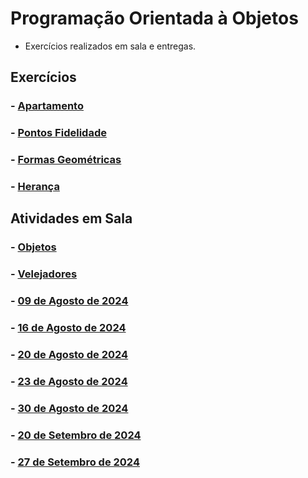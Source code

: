 # Programação Orientada à Objetos

* Exercícios realizados em sala e entregas.

## Exercícios

### - [Apartamento](https://github.com/claudiohpo/Fatec_ADS/blob/main/Programa%C3%A7%C3%A3o%20Orientada%20%C3%A0%20Objetos/Exerc%C3%ADcios/Apartamento)

### - [Pontos Fidelidade](https://github.com/claudiohpo/Fatec_ADS/blob/main/Programa%C3%A7%C3%A3o%20Orientada%20%C3%A0%20Objetos/Exerc%C3%ADcios/Pontos_Fidelidade)

### - [Formas Geométricas](https://github.com/claudiohpo/Fatec_ADS/blob/main/Programa%C3%A7%C3%A3o%20Orientada%20%C3%A0%20Objetos/Exerc%C3%ADcios/Formas_Geometricas)

### - [Herança](https://github.com/claudiohpo/Fatec_ADS/blob/main/Programa%C3%A7%C3%A3o%20Orientada%20%C3%A0%20Objetos/Exerc%C3%ADcios/Exercicio_Heranca)



## Atividades em Sala

### - [Objetos](https://github.com/claudiohpo/Fatec_ADS/blob/main/Programa%C3%A7%C3%A3o%20Orientada%20%C3%A0%20Objetos/Atividades%20em%20Sala/Objetos)

### - [Velejadores](https://github.com/claudiohpo/Fatec_ADS/tree/main/Programa%C3%A7%C3%A3o%20Orientada%20%C3%A0%20Objetos/Atividades%20em%20Sala/PseudoC%C3%B3digo)

### - [09 de Agosto de 2024](https://github.com/claudiohpo/Fatec_ADS/tree/main/Programa%C3%A7%C3%A3o%20Orientada%20%C3%A0%20Objetos/Atividades%20em%20Sala/Aulas/Aula_09_08_2024)

### - [16 de Agosto de 2024](https://github.com/claudiohpo/Fatec_ADS/tree/main/Programa%C3%A7%C3%A3o%20Orientada%20%C3%A0%20Objetos/Atividades%20em%20Sala/Aulas/Aula_16_08_2024)

### - [20 de Agosto de 2024](https://github.com/claudiohpo/Fatec_ADS/tree/main/Programa%C3%A7%C3%A3o%20Orientada%20%C3%A0%20Objetos/Atividades%20em%20Sala/Aulas/Aula_20_08_2024)

### - [23 de Agosto de 2024](https://github.com/claudiohpo/Fatec_ADS/tree/main/Programa%C3%A7%C3%A3o%20Orientada%20%C3%A0%20Objetos/Atividades%20em%20Sala/Aulas/Aula_23_08_2024)

### - [30 de Agosto de 2024](https://github.com/claudiohpo/Fatec_ADS/tree/main/Programa%C3%A7%C3%A3o%20Orientada%20%C3%A0%20Objetos/Atividades%20em%20Sala/Aulas/Aula_30_08_2024)

### - [20 de Setembro de 2024](https://github.com/claudiohpo/Fatec_ADS/tree/main/Programa%C3%A7%C3%A3o%20Orientada%20%C3%A0%20Objetos/Atividades%20em%20Sala/Aulas/Aula_20_09_2024)

### - [27 de Setembro de 2024](https://github.com/claudiohpo/Fatec_ADS/tree/main/Programa%C3%A7%C3%A3o%20Orientada%20%C3%A0%20Objetos/Atividades%20em%20Sala/Aulas/Aula_27_09_2024)